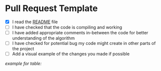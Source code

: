 # Pull Request Template

<!-- To check the box, put 'x' inside the brackets, as in the row below-->

- [x] I read the [README](https://github.com/YaadR/Visualizing_RL/blob/main/README.md) file 
- [ ]  I have checked that the code is compiling and working
- [ ]  I have added appropriate comments in-between the code for better understanding of the algorithm
- [ ]  I have checked for potential bug my code might create in other parts of the project
- [ ]  Add a visual example of the changes you made if possible

*example for table:*
<!-- 
This is an example of sequence submission.
Replace the current details with the details of your submission, or delete the table if it is not necessary
-->

